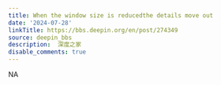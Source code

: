 ```yaml
---
title: When the window size is reducedthe details move out
date: '2024-07-28'
linkTitle: https://bbs.deepin.org/en/post/274349
source: deepin_bbs
description:  深度之家 
disable_comments: true
---
```

NA
